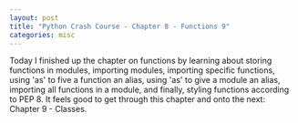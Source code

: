 ```yaml
---
layout: post
title: "Python Crash Course - Chapter 8 - Functions 9"
categories: misc
---
```


Today I finished up the chapter on functions by learning about storing functions in modules, importing modules, importing specific functions, using 'as' to five a function an alias, using 'as' to give a module an alias, importing all functions in a module, and finally, styling functions according to PEP 8. It feels good to get through this chapter and onto the next: Chapter 9 - Classes.